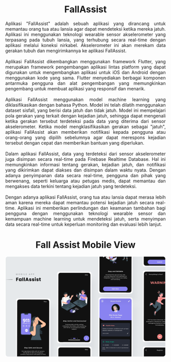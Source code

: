 <div align="center">
  
# FallAssist
  
</div>

<div align="justify">
Aplikasi "FallAssist" adalah sebuah aplikasi yang dirancang untuk memantau orang tua atau lansia agar dapat mendeteksi ketika mereka jatuh. Aplikasi ini menggunakan teknologi wearable sensor akselerometer yang terpasang pada tubuh lansia, yang terhubung secara real-time dengan aplikasi melalui koneksi nirkabel. Akselerometer ini akan merekam data gerakan tubuh dan mengirimkannya ke aplikasi FallAssist.
<br><br>
  Aplikasi FallAssist dikembangkan menggunakan framework Flutter, yang merupakan framework pengembangan aplikasi lintas platform yang dapat digunakan untuk mengembangkan aplikasi untuk iOS dan Android dengan menggunakan kode yang sama. Flutter menyediakan berbagai komponen antarmuka pengguna dan alat pengembangan yang memungkinkan pengembang untuk membuat aplikasi yang responsif dan menarik.
<br><br>
  Aplikasi FallAssist menggunakan model machine learning yang diklasifikasikan dengan bahasa Python. Model ini telah dilatih menggunakan dataset sisfall, yang berisi data jatuh dan tidak jatuh. Model ini mempelajari pola gerakan yang terkait dengan kejadian jatuh, sehingga dapat mengenali ketika gerakan tersebut terdeteksi pada data yang diterima dari sensor akselerometer. Ketika model mengklasifikasikan gerakan sebagai "jatuh", aplikasi FallAssist akan memberikan notifikasi kepada pengguna atau orang-orang yang dipilih sebelumnya agar dapat merespons kejadian tersebut dengan cepat dan memberikan bantuan yang diperlukan.
<br><br>
  Dalam aplikasi FallAssist, data yang terdeteksi dari sensor akselerometer juga disimpan secara real-time pada Firebase Realtime Database. Hal ini memungkinkan informasi tentang gerakan, kejadian jatuh, dan notifikasi yang dikirimkan dapat diakses dan disimpan dalam waktu nyata. Dengan adanya penyimpanan data secara real-time, pengguna dan pihak yang berwenang, seperti keluarga atau petugas medis, dapat memantau dan mengakses data terkini tentang kejadian jatuh yang terdeteksi.
<br><br>
  Dengan adanya aplikasi FallAssist, orang tua atau lansia dapat merasa lebih aman karena mereka dapat memantau potensi kejadian jatuh secara real-time. Aplikasi ini memberikan perlindungan dan keamanan tambahan bagi pengguna dengan menggunakan teknologi wearable sensor dan kemampuan machine learning untuk mendeteksi jatuh, serta menyimpan data secara real-time untuk keperluan monitoring dan evaluasi lebih lanjut.
</div>
<div align="center">
  
# Fall Assist Mobile View
  
</div>

<img src="info2.png" />

